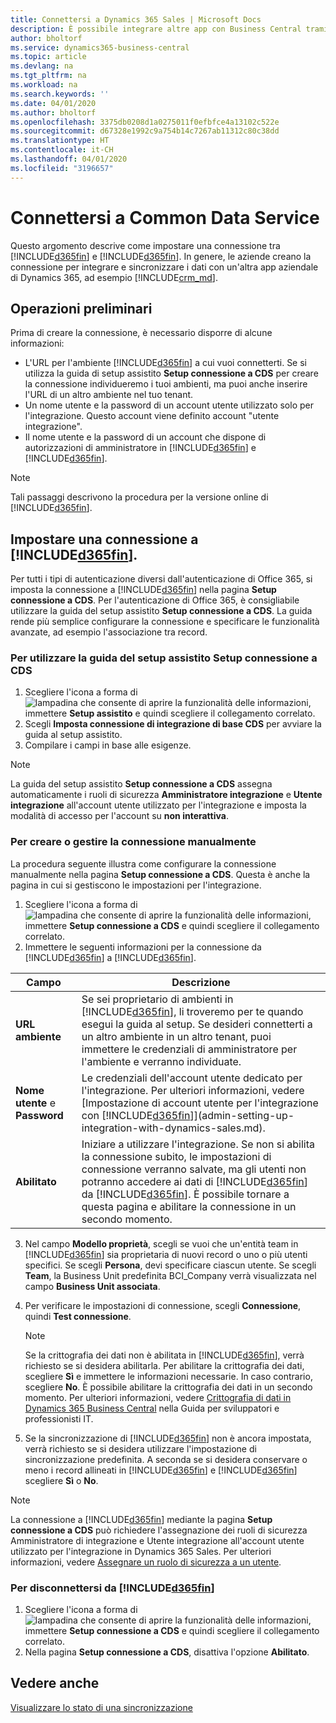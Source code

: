 ```yaml
---
title: Connettersi a Dynamics 365 Sales | Microsoft Docs
description: È possibile integrare altre app con Business Central tramite Common Data Service.
author: bholtorf
ms.service: dynamics365-business-central
ms.topic: article
ms.devlang: na
ms.tgt_pltfrm: na
ms.workload: na
ms.search.keywords: ''
ms.date: 04/01/2020
ms.author: bholtorf
ms.openlocfilehash: 3375db0208d1a0275011f0efbfce4a13102c522e
ms.sourcegitcommit: d67328e1992c9a754b14c7267ab11312c80c38dd
ms.translationtype: HT
ms.contentlocale: it-CH
ms.lasthandoff: 04/01/2020
ms.locfileid: "3196657"
---
```

# <a name="connect-to-common-data-service"></a>Connettersi a Common Data Service
Questo argomento descrive come impostare una connessione tra [!INCLUDE[d365fin](includes/d365fin_md.md)] e [!INCLUDE[d365fin](includes/cds_long_md.md)]. In genere, le aziende creano la connessione per integrare e sincronizzare i dati con un'altra app aziendale di Dynamics 365, ad esempio [!INCLUDE[crm_md](includes/crm_md.md)].  

## <a name="before-you-start"></a>Operazioni preliminari
Prima di creare la connessione, è necessario disporre di alcune informazioni:  

* L'URL per l'ambiente [!INCLUDE[d365fin](includes/cds_long_md.md)] a cui vuoi connetterti. Se si utilizza la guida di setup assistito **Setup connessione a CDS** per creare la connessione individueremo i tuoi ambienti, ma puoi anche inserire l'URL di un altro ambiente nel tuo tenant.  
* Un nome utente e la password di un account utente utilizzato solo per l'integrazione. Questo account viene definito account "utente integrazione". 
* Il nome utente e la password di un account che dispone di autorizzazioni di amministratore in [!INCLUDE[d365fin](includes/d365fin_md.md)] e [!INCLUDE[d365fin](includes/cds_long_md.md)].  

> [!Note]
> Tali passaggi descrivono la procedura per la versione online di [!INCLUDE[d365fin](includes/d365fin_md.md)].

## <a name="set-up-a-connection-to-d365fin"></a>Impostare una connessione a [!INCLUDE[d365fin](includes/cds_long_md.md)].  
Per tutti i tipi di autenticazione diversi dall'autenticazione di Office 365, si imposta la connessione a [!INCLUDE[d365fin](includes/cds_long_md.md)] nella pagina **Setup connessione a CDS**. Per l'autenticazione di Office 365, è consigliabile utilizzare la guida del setup assistito **Setup connessione a CDS**. La guida rende più semplice configurare la connessione e specificare le funzionalità avanzate, ad esempio l'associazione tra record.  

### <a name="to-use-the-cds-connection-setup-assisted-setup-guide"></a>Per utilizzare la guida del setup assistito Setup connessione a CDS 
1. Scegliere l'icona a forma di ![lampadina che consente di aprire la funzionalità delle informazioni](media/ui-search/search_small.png "Informazioni sull'operazione che si desidera eseguire"), immettere **Setup assistito** e quindi scegliere il collegamento correlato.
2. Scegli **Imposta connessione di integrazione di base CDS** per avviare la guida al setup assistito.
3. Compilare i campi in base alle esigenze.

> [!Note]
> La guida del setup assistito **Setup connessione a CDS** assegna automaticamente i ruoli di sicurezza **Amministratore integrazione** e **Utente integrazione** all'account utente utilizzato per l'integrazione e imposta la modalità di accesso per l'account su **non interattiva**.

### <a name="to-create-or-maintain-the-connection-manually"></a>Per creare o gestire la connessione manualmente
La procedura seguente illustra come configurare la connessione manualmente nella pagina **Setup connessione a CDS**. Questa è anche la pagina in cui si gestiscono le impostazioni per l'integrazione.

1. Scegliere l'icona a forma di ![lampadina che consente di aprire la funzionalità delle informazioni](media/ui-search/search_small.png "Informazioni sull'operazione che si desidera eseguire"), immettere **Setup connessione a CDS** e quindi scegliere il collegamento correlato.
2. Immettere le seguenti informazioni per la connessione da [!INCLUDE[d365fin](includes/d365fin_md.md)] a [!INCLUDE[d365fin](includes/cds_long_md.md)].

|Campo|Descrizione|
|-----|-----|
|**URL ambiente**|Se sei proprietario di ambienti in [!INCLUDE[d365fin](includes/cds_long_md.md)], li troveremo per te quando esegui la guida al setup. Se desideri connetterti a un altro ambiente in un altro tenant, puoi immettere le credenziali di amministratore per l'ambiente e verranno individuate. |
|**Nome utente** e **Password**|Le credenziali dell'account utente dedicato per l'integrazione. Per ulteriori informazioni, vedere [Impostazione di account utente per l'integrazione con [!INCLUDE[d365fin](includes/cds_long_md.md)]](admin-setting-up-integration-with-dynamics-sales.md).|
|**Abilitato**|Iniziare a utilizzare l'integrazione. Se non si abilita la connessione subito, le impostazioni di connessione verranno salvate, ma gli utenti non potranno accedere ai dati di [!INCLUDE[d365fin](includes/cds_long_md.md)] da [!INCLUDE[d365fin](includes/d365fin_md.md)]. È possibile tornare a questa pagina e abilitare la connessione in un secondo momento.  |

3. Nel campo **Modello proprietà**, scegli se vuoi che un'entità team in [!INCLUDE[d365fin](includes/cds_long_md.md)] sia proprietaria di nuovi record o uno o più utenti specifici. Se scegli **Persona**, devi specificare ciascun utente. Se scegli **Team**, la Business Unit predefinita BCI_Company verrà visualizzata nel campo **Business Unit associata**.

<!--Need to verify the details in this table, are these specific to Sales maybe?
Enter the following advanced settings.

|Field|Description|
|-----|-----|
|**[!INCLUDE[d365fin](includes/d365fin_md.md)] Users Must Map to CDS Users**|If you are using the Person ownership model, specify whether [!INCLUDE[d365fin](includes/d365fin_md.md)] user accounts must have a matching user accounts in [!INCLUDE[d365fin](includes/cds_long_md.md)]. The **Office 365 Authentication Email** of the [!INCLUDE[d365fin](includes/d365fin_md.md)] user must be the same as the **Primary Email** of the [!INCLUDE[crm_md](includes/crm_md.md)] user.<br /><br /> If you set the value to **Yes**, [!INCLUDE[d365fin](includes/d365fin_md.md)] users who do not have a matching [!INCLUDE[crm_md](includes/crm_md.md)] user account will not have [!INCLUDE[d365fin](includes/d365fin_md.md)] integration capabilities in the user interface. Access to [!INCLUDE[crm_md](includes/crm_md.md)] data directly from [!INCLUDE[d365fin](includes/d365fin_md.md)] is done on behalf of the [!INCLUDE[crm_md](includes/crm_md.md)] user account.<br /><br /> If you set the value to **No**, all [!INCLUDE[d365fin](includes/d365fin_md.md)] users will have [!INCLUDE[crm_md](includes/crm_md.md)] integration capabilities in the user interface. Access to [!INCLUDE[crm_md](includes/crm_md.md)] data is done on behalf of the [!INCLUDE[crm_md](includes/crm_md.md)] connection (integration) user.|
|**Current Business Central Salesperson is Mapped to a User**|Indicates whether your user account is mapped to an account in [!INCLUDE[crm_md](includes/crm_md.md)] <!--double check the name of this field|-->

4. Per verificare le impostazioni di connessione, scegli **Connessione**, quindi **Test connessione**.  

    > [!NOTE]  
    >  Se la crittografia dei dati non è abilitata in [!INCLUDE[d365fin](includes/d365fin_md.md)], verrà richiesto se si desidera abilitarla. Per abilitare la crittografia dei dati, scegliere **Sì** e immettere le informazioni necessarie. In caso contrario, scegliere **No**. È possibile abilitare la crittografia dei dati in un secondo momento. Per ulteriori informazioni, vedere [Crittografia di dati in Dynamics 365 Business Central](/dynamics365/business-central/dev-itpro/developer/devenv-encrypting-data.md) nella Guida per sviluppatori e professionisti IT.  

5. Se la sincronizzazione di [!INCLUDE[d365fin](includes/cds_long_md.md)] non è ancora impostata, verrà richiesto se si desidera utilizzare l'impostazione di sincronizzazione predefinita. A seconda se si desidera conservare o meno i record allineati in [!INCLUDE[d365fin](includes/cds_long_md.md)] e [!INCLUDE[d365fin](includes/d365fin_md.md)]  scegliere **Sì** o **No**.

> [!Note]
> La connessione a [!INCLUDE[d365fin](includes/cds_long_md.md)] mediante la pagina **Setup connessione a CDS** può richiedere l'assegnazione dei ruoli di sicurezza Amministratore di integrazione e Utente integrazione all'account utente utilizzato per l'integrazione in Dynamics 365 Sales. Per ulteriori informazioni, vedere [Assegnare un ruolo di sicurezza a un utente](/dynamics365/customer-engagement/admin/create-users-assign-online-security-roles#assign-a-security-role-to-a-user.md).

### <a name="to-disconnect-from-d365fin"></a>Per disconnettersi da [!INCLUDE[d365fin](includes/cds_long_md.md)]  
1. Scegliere l'icona a forma di ![lampadina che consente di aprire la funzionalità delle informazioni](media/ui-search/search_small.png "Informazioni sull'operazione che si desidera eseguire"), immettere **Setup connessione a CDS** e quindi scegliere il collegamento correlato.
2. Nella pagina **Setup connessione a CDS**, disattiva l'opzione **Abilitato**.  

## <a name="see-also"></a>Vedere anche  
[Visualizzare lo stato di una sincronizzazione](admin-how-to-view-synchronization-status.md)  
